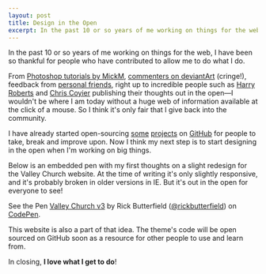 ```yaml
---
layout: post
title: Design in the Open
excerpt: In the past 10 or so years of me working on things for the web, I have been so thankful for people who have contributed to allow me to do what I do.
---
```


<p class="lead">In the past 10 or so years of me working on things for the web, I have been so thankful for people who have contributed to allow me to do what I do.</p>

From [Photoshop tutorials by MickM](http://mickm.com/), [commenters on deviantArt](http://blackricoh.deviantart.com/) (cringe!), feedback from [personal friends](http://jamescotton.co/), right up to incredible people such as [Harry Roberts](http://csswizardry.com) and [Chris Coyier](http://css-tricks.com) publishing their thoughts out in the open&mdash;I wouldn't be where I am today without a huge web of information available at the click of a mouse. So I think it's only fair that I give back into the community.

I have already started open-sourcing [some](https://github.com/rickbutterfield/FoundationNavWalker) [projects](https://github.com/rickbutterfield/valleychurch2) on [GitHub](https://github.com/rickbutterfield/) for people to take, break and improve upon. Now I think my next step is to start designing in the open when I'm working on big things.

Below is an embedded pen with my first thoughts on a slight redesign for the Valley Church website. At the time of writing it's only slightly responsive, and it's probably broken in older versions in IE. But it's out in the open for everyone to see!

<p data-height="450" data-theme-id="0" data-slug-hash="xjeFc" data-default-tab="result" class='codepen'>See the Pen <a href='http://codepen.io/rickbutterfield/pen/xjeFc/'>Valley Church v3</a> by Rick Butterfield (<a href='http://codepen.io/rickbutterfield'>@rickbutterfield</a>) on <a href='http://codepen.io'>CodePen</a>.</p>
<script async src="//codepen.io/assets/embed/ei.js"></script>

This website is also a part of that idea. The theme's code will be open sourced on GitHub soon as a resource for other people to use and learn from.

In closing, <strong>I love what I get to do</strong>!